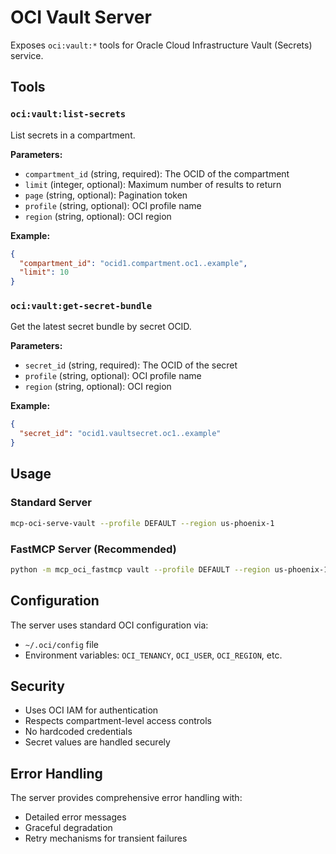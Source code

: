 # OCI Vault Server

Exposes `oci:vault:*` tools for Oracle Cloud Infrastructure Vault (Secrets) service.

## Tools

### `oci:vault:list-secrets`
List secrets in a compartment.

**Parameters:**
- `compartment_id` (string, required): The OCID of the compartment
- `limit` (integer, optional): Maximum number of results to return
- `page` (string, optional): Pagination token
- `profile` (string, optional): OCI profile name
- `region` (string, optional): OCI region

**Example:**
```json
{
  "compartment_id": "ocid1.compartment.oc1..example",
  "limit": 10
}
```

### `oci:vault:get-secret-bundle`
Get the latest secret bundle by secret OCID.

**Parameters:**
- `secret_id` (string, required): The OCID of the secret
- `profile` (string, optional): OCI profile name
- `region` (string, optional): OCI region

**Example:**
```json
{
  "secret_id": "ocid1.vaultsecret.oc1..example"
}
```

## Usage

### Standard Server
```bash
mcp-oci-serve-vault --profile DEFAULT --region us-phoenix-1
```

### FastMCP Server (Recommended)
```bash
python -m mcp_oci_fastmcp vault --profile DEFAULT --region us-phoenix-1
```

## Configuration

The server uses standard OCI configuration via:
- `~/.oci/config` file
- Environment variables: `OCI_TENANCY`, `OCI_USER`, `OCI_REGION`, etc.

## Security

- Uses OCI IAM for authentication
- Respects compartment-level access controls
- No hardcoded credentials
- Secret values are handled securely

## Error Handling

The server provides comprehensive error handling with:
- Detailed error messages
- Graceful degradation
- Retry mechanisms for transient failures
